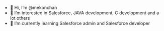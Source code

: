 - 👋 Hi, I’m @mekonchan
- 👀 I’m interested in Salesforce, JAVA development, C development and a lot others
- 🌱 I’m currently learning Salesforce admin and Salesforce developer

<!---
mekonchan/mekonchan is a ✨ special ✨ repository because its `README.md` (this file) appears on your GitHub profile.
You can click the Preview link to take a look at your changes.
--->
